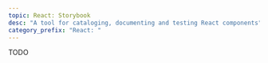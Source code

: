 ```yaml
---
topic: React: Storybook
desc: "A tool for cataloging, documenting and testing React components"
category_prefix: "React: "
---
```


TODO
